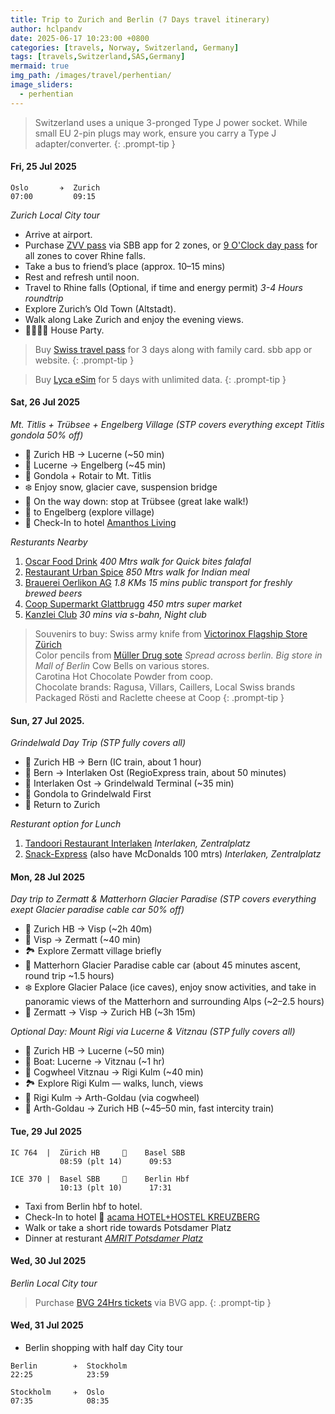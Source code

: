 ```yaml
---
title: Trip to Zurich and Berlin (7 Days travel itinerary)
author: hclpandv
date: 2025-06-17 10:23:00 +0800
categories: [travels, Norway, Switzerland, Germany]
tags: [travels,Switzerland,SAS,Germany]
mermaid: true
img_path: /images/travel/perhentian/
image_sliders:
  - perhentian
---
```


> Switzerland uses a unique 3-pronged Type J power socket. While small EU 2-pin plugs may work, ensure you carry a Type J adapter/converter.
{: .prompt-tip }

#### Fri, 25 Jul 2025 

```
Oslo       ✈  Zurich
07:00         09:15
```

*Zurich Local City tour*

* Arrive at airport.
* Purchase [ZVV pass](https://www.zvv.ch/en/travelcards-and-tickets/tickets/check-in-day-pass.html) via SBB app for 2 zones, or [9 O'Clock day pass](https://www.zvv.ch/en/travelcards-and-tickets/tickets/9-oclock-day-pass.html) for all zones to cover Rhine falls.
* Take a bus to friend’s place (approx. 10–15 mins)
* Rest and refresh until noon.
* Travel to Rhine falls (Optional, if time and energy permit) *3-4 Hours roundtrip* 
* Explore Zurich’s Old Town (Altstadt).
* Walk along Lake Zurich and enjoy the evening views.
* 🍜🍕🍻🍷 House Party.

> Buy [Swiss travel pass](https://www.sbb.ch/en/tickets-offers/tickets/guests-abroad/swiss-family-card.html) for 3 days along with family card. sbb app or website.
{: .prompt-tip }

> Buy [Lyca eSim](https://www.lycamobile.ch/en/bundle/unlimited-daily/?newUser=true) for 5 days with unlimited data.
{: .prompt-tip }

#### Sat, 26 Jul 2025
*Mt. Titlis + Trübsee + Engelberg Village (STP covers everything except Titlis gondola 50% off)*

* 🚆 Zurich HB → Lucerne (~50 min)
* 🚆 Lucerne → Engelberg (~45 min)
* 🚡 Gondola + Rotair to Mt. Titlis
* ❄️ Enjoy snow, glacier cave, suspension bridge
* 🚡 On the way down: stop at Trübsee (great lake walk!)
* 🚡 to Engelberg (explore village)
* 🏨 Check-In to hotel [Amanthos Living](https://maps.app.goo.gl/SwFVRMZ5r5jCfh7i8)

*Resturants Nearby* 

1. [Oscar Food Drink](https://maps.app.goo.gl/EkS3jMKECCHT9A576) *400 Mtrs walk for Quick bites falafal*
2. [Restaurant Urban Spice](https://maps.app.goo.gl/nPS4vfNGDfjLwdFPA) *850 Mtrs walk for Indian meal*
3. [Brauerei Oerlikon AG](https://maps.app.goo.gl/xR2SwqTxPA9K2Qw67) *1.8 KMs 15 mins public transport for freshly brewed beers*
4. [Coop Supermarkt Glattbrugg](https://maps.app.goo.gl/3XTKLfhp2iMuE7v79) *450 mtrs super market*
5. [Kanzlei Club](https://maps.app.goo.gl/rWVW8SK421aecseT7) *30 mins via s-bahn, Night club*

> Souvenirs to buy: 
Swiss army knife from [Victorinox Flagship Store Zürich](https://maps.app.goo.gl/iqix1EEFP5vB289MA)  
Color pencils from [Müller Drug sote](https://www.mueller.de/p/staedtler-noris-club-jumbo-farbstift-10-2-mit-spitzer-2237519) *Spread across berlin. Big store in Mall of Berlin* 
Cow Bells on various stores.  
Carotina Hot Chocolate Powder from coop.  
Chocolate brands: Ragusa, Villars, Caillers, Local Swiss brands  
Packaged Rösti and Raclette cheese at Coop
{: .prompt-tip }

#### Sun, 27 Jul 2025.
*Grindelwald Day Trip (STP fully covers all)*

* 🚆 Zurich HB → Bern (IC train, about 1 hour)
* 🚆 Bern → Interlaken Ost (RegioExpress train, about 50 minutes)
* 🚆 Interlaken Ost → Grindelwald Terminal (~35 min)
* 🚡 Gondola to Grindelwald First
* 🚆 Return to Zurich

*Resturant option for Lunch* 

1. [Tandoori Restaurant Interlaken](https://maps.app.goo.gl/soAaBzEuoQyd5pBJ9) *Interlaken, Zentralplatz*
2. [Snack-Express](https://maps.app.goo.gl/2bt3X4YE9nwcgCZJ6) (also have McDonalds 100 mtrs) *Interlaken, Zentralplatz*

#### Mon, 28 Jul 2025
*Day trip to Zermatt & Matterhorn Glacier Paradise (STP covers everything exept Glacier paradise cable car 50% off)*

* 🚆 Zurich HB → Visp (~2h 40m)
* 🚆 Visp → Zermatt (~40 min)
* 🏞️ Explore Zermatt village briefly
* 🚡 Matterhorn Glacier Paradise cable car (about 45 minutes ascent, round trip ~1.5 hours)
* ❄️ Explore Glacier Palace (ice caves), enjoy snow activities, and take in panoramic views of the Matterhorn and surrounding Alps (~2–2.5 hours)
* 🚆 Zermatt → Visp → Zurich HB (~3h 15m)

*Optional Day: Mount Rigi via Lucerne & Vitznau (STP fully covers all)*

* 🚆 Zurich HB → Lucerne (~50 min)
* 🚢 Boat: Lucerne → Vitznau (~1 hr)
* 🚞 Cogwheel Vitznau → Rigi Kulm (~40 min) 
* 🏞️ Explore Rigi Kulm — walks, lunch, views
* 🚞 Rigi Kulm → Arth-Goldau (via cogwheel)
* 🚆 Arth-Goldau → Zurich HB (~45–50 min, fast intercity train)

#### Tue, 29 Jul 2025

```
IC 764  |  Zürich HB     🚆    Basel SBB
           08:59 (plt 14)      09:53

ICE 370 |  Basel SBB     🚆    Berlin Hbf
           10:13 (plt 10)      17:31
```

* Taxi from Berlin hbf to hotel.
* Check-In to hotel 🏨  [acama HOTEL+HOSTEL KREUZBERG](https://maps.app.goo.gl/eNoybKbtmGmnj61h7)
* Walk or take a short ride towards Potsdamer Platz 
* Dinner at resturant [*AMRIT Potsdamer Platz*](https://maps.app.goo.gl/2R4U9vd5SBXLZzir8)


#### Wed, 30 Jul 2025
*Berlin Local City tour*

> Purchase [BVG 24Hrs tickets](https://www.bvg.de/en/subscriptions-and-tickets/all-tickets/24h-tickets/24h-ticket) via BVG app.
{: .prompt-tip }



#### Wed, 31 Jul 2025

* Berlin shopping with half day City tour

```
Berlin        ✈  Stockholm
22:25            23:59

Stockholm     ✈  Oslo
07:35            08:35
```

